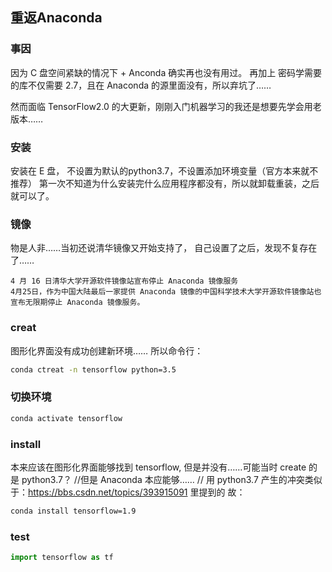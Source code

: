 ## 重返Anaconda
### 事因
因为 C 盘空间紧缺的情况下 + Anconda 确实再也没有用过。
再加上 密码学需要的库不仅需要 2.7，且在 Anaconda 的源里面没有，所以弃坑了……

然而面临 TensorFlow2.0 的大更新，刚刚入门机器学习的我还是想要先学会用老版本……

### 安装
安装在 E 盘，
不设置为默认的python3.7，不设置添加环境变量（官方本来就不推荐）
第一次不知道为什么安装完什么应用程序都没有，所以就卸载重装，之后就可以了。

### 镜像
物是人非……当初还说清华镜像又开始支持了，
自己设置了之后，发现不复存在了……
```
4 月 16 日清华大学开源软件镜像站宣布停止 Anaconda 镜像服务
4月25日，作为中国大陆最后一家提供 Anaconda 镜像的中国科学技术大学开源软件镜像站也宣布无限期停止 Anaconda 镜像服务。
```

### creat
图形化界面没有成功创建新环境……
所以命令行：
```bash
conda ctreat -n tensorflow python=3.5
```
### 切换环境
```bash
conda activate tensorflow
```

### install 
本来应该在图形化界面能够找到 tensorflow, 但是并没有……可能当时 create 的是 python3.7？
//但是 Anaconda 本应能够……
// 用 python3.7 产生的冲突类似于：https://bbs.csdn.net/topics/393915091 里提到的
故：
```bash
conda install tensorflow=1.9
```
### test
```python
import tensorflow as tf
```